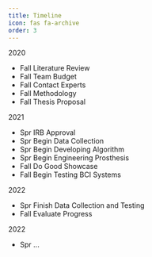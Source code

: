 ```yaml
---
title: Timeline
icon: fas fa-archive
order: 3
---
```


<div id="archives" class="pl-xl-2"> <span class="lead">2020</span>
    <ul class="list-unstyled">
        <li>
            <div> <span class="date day"> </span> <span class="date month small text-muted">Fall</span> <a>Literature Review</a></div>
        </li>
        <li>
            <div> <span class="date day"> </span> <span class="date month small text-muted">Fall</span> <a>Team Budget</a></div>
        </li>
        <li>
            <div> <span class="date day"> </span> <span class="date month small text-muted">Fall</span> <a>Contact Experts</a></div>
        </li>
        <li>
            <div> <span class="date day"> </span> <span class="date month small text-muted">Fall</span> <a>Methodology</a></div>
        </li>
        <li>
            <div> <span class="date day"> </span> <span class="date month small text-muted">Fall</span> <a>Thesis Proposal</a></div>
        </li>
    </ul><span class="lead">2021</span>
    <ul class="list-unstyled">
        <li>
            <div> <span class="date day"> </span> <span class="date month small text-muted">Spr</span> <a>IRB Approval</a></div>
        </li>
        <li>
            <div> <span class="date day"> </span> <span class="date month small text-muted">Spr</span> <a>Begin Data Collection</a></div>
        </li>
        <li>
            <div> <span class="date day"> </span> <span class="date month small text-muted">Spr</span> <a>Begin Developing Algorithm</a></div>
        </li>
        <li>
            <div> <span class="date day"> </span> <span class="date month small text-muted">Spr</span> <a>Begin Engineering Prosthesis</a></div>
        </li>
        <li>
            <div> <span class="date day"> </span> <span class="date month small text-muted">Fall</span> <a>Do Good Showcase</a></div>
        </li>
        <li>
            <div> <span class="date day"> </span> <span class="date month small text-muted">Fall</span> <a>Begin Testing BCI Systems</a></div>
        </li>
    </ul><span class="lead">2022</span>
    <ul class="list-unstyled">
        <li>
            <div> <span class="date day"> </span> <span class="date month small text-muted">Spr</span> <a>Finish Data Collection and Testing</a></div>
        </li>
        <li>
            <div> <span class="date day"> </span> <span class="date month small text-muted">Fall</span> <a>Evaluate Progress</a></div>
        </li>
    </ul><span class="lead">2022</span>
    <ul class="list-unstyled">
        <li>
            <div> <span class="date day"> </span> <span class="date month small text-muted">Spr</span> <a>...</a></div>
        </li>
    </ul>
</div>
